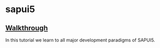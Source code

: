 # sapui5
## [Walkthrough]()
In this tutorial we learn to all major development paradigms of SAPUI5.
